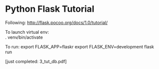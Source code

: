 # Python Flask Tutorial

Following: http://flask.pocoo.org/docs/1.0/tutorial/

To launch virtual env:  
. venv/bin/activate

To run:
export FLASK_APP=flaskr
export FLASK_ENV=development
flask run

[just completed: 3_tut_db.pdf]